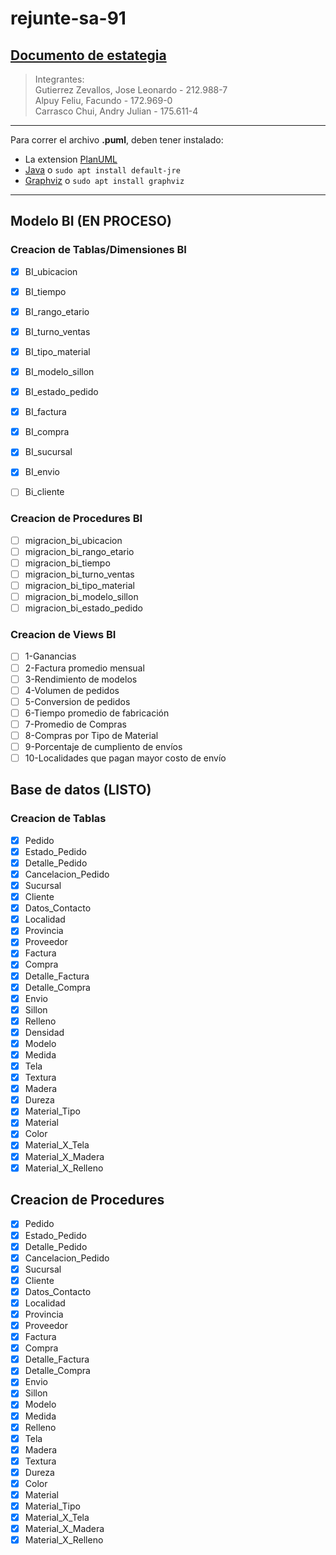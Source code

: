 # rejunte-sa-91

[Documento de estategia](https://docs.google.com/document/d/1AvhBETJXtDPDTCWGxcB-HI_BDj7XrWqMHGBwwzTivP4/edit?usp=sharing)
---
> Integrantes:  
> Gutierrez Zevallos, Jose Leonardo - 212.988-7  
> Alpuy Feliu, Facundo - 172.969-0  
> Carrasco Chui, Andry Julian - 175.611-4

---
Para correr el archivo **.puml**, deben tener instalado:
- La extension [PlanUML](https://marketplace.visualstudio.com/items?itemName=jebbs.plantuml)
- [Java](http://java.com/en/download/) o 
``sudo apt install default-jre``
- [Graphviz](http://www.graphviz.org/download/) o
``sudo apt install graphviz ``
---

## Modelo BI (EN PROCESO)
### Creacion de Tablas/Dimensiones BI
- [X] BI_ubicacion
- [X] BI_tiempo
- [X] BI_rango_etario
- [X] BI_turno_ventas
- [X] BI_tipo_material
- [X] BI_modelo_sillon
- [X] BI_estado_pedido
- [X] BI_factura
- [X] BI_compra
- [X] BI_sucursal
- [X] BI_envio
- [ ] Bi_cliente


### Creacion de Procedures BI
- [ ] migracion_bi_ubicacion
- [ ] migracion_bi_rango_etario
- [ ] migracion_bi_tiempo
- [ ] migracion_bi_turno_ventas
- [ ] migracion_bi_tipo_material
- [ ] migracion_bi_modelo_sillon
- [ ] migracion_bi_estado_pedido
 
### Creacion de Views BI
- [ ] 1-Ganancias
- [ ] 2-Factura promedio mensual
- [ ] 3-Rendimiento de modelos
- [ ] 4-Volumen de pedidos
- [ ] 5-Conversion de pedidos
- [ ] 6-Tiempo promedio de fabricación
- [ ] 7-Promedio de Compras
- [ ] 8-Compras por Tipo de Material
- [ ] 9-Porcentaje de cumpliento de envíos
- [ ] 10-Localidades que pagan mayor costo de envío

## Base de datos (LISTO)

### Creacion de Tablas
- [x] Pedido
- [x] Estado_Pedido
- [x] Detalle_Pedido
- [x] Cancelacion_Pedido
- [x] Sucursal
- [x] Cliente
- [x] Datos_Contacto
- [x] Localidad
- [x] Provincia
- [x] Proveedor
- [x] Factura
- [x] Compra
- [x] Detalle_Factura
- [x] Detalle_Compra
- [x] Envio
- [x] Sillon
- [x] Relleno
- [x] Densidad
- [x] Modelo
- [x] Medida
- [x] Tela
- [x] Textura
- [x] Madera
- [x] Dureza
- [x] Material_Tipo
- [x] Material
- [x] Color
- [x] Material_X_Tela
- [x] Material_X_Madera
- [x] Material_X_Relleno

## Creacion de Procedures
- [x] Pedido
- [x] Estado_Pedido
- [x] Detalle_Pedido
- [x] Cancelacion_Pedido
- [x] Sucursal
- [x] Cliente
- [x] Datos_Contacto
- [x] Localidad
- [x] Provincia
- [x] Proveedor
- [x] Factura
- [x] Compra
- [x] Detalle_Factura
- [x] Detalle_Compra
- [x] Envio
- [x] Sillon
- [x] Modelo
- [x] Medida
- [x] Relleno
- [x] Tela
- [x] Madera
- [x] Textura
- [x] Dureza
- [x] Color
- [x] Material
- [x] Material_Tipo
- [x] Material_X_Tela
- [x] Material_X_Madera
- [x] Material_X_Relleno
